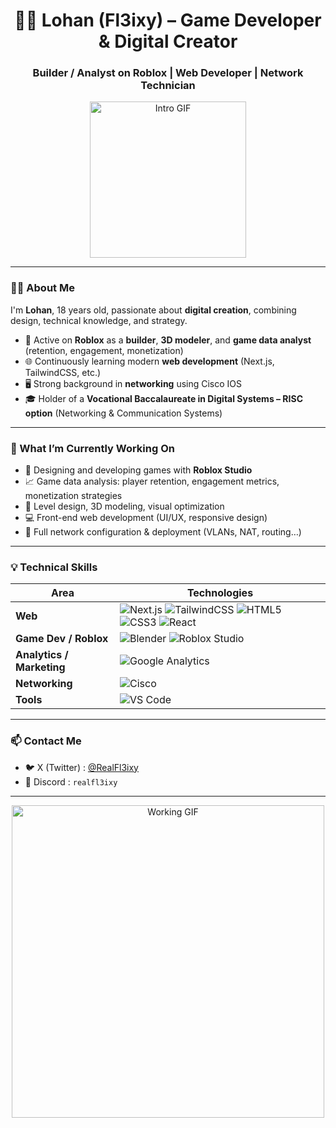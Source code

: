 <h1 align="center">👨🏼 Lohan (Fl3ixy) – Game Developer & Digital Creator</h1>
<h3 align="center">Builder / Analyst on Roblox | Web Developer | Network Technician</h3>

<p align="center">
  <img src="https://media3.giphy.com/media/v1.Y2lkPTc5MGI3NjExem53Y2R4MmN5b3pueXN3dnc0cm1qem56dTkyN3hleDByNmxoamljdSZlcD12MV9pbnRlcm5hbF9naWZfYnlfaWQmY3Q9Zw/L1R1tvI9svkIWwpVYr/giphy.gif" width="250" alt="Intro GIF"/>
</p>

---

### 👨‍💻 About Me

I'm **Lohan**, 18 years old, passionate about **digital creation**, combining design, technical knowledge, and strategy.

- 🔧 Active on **Roblox** as a **builder**, **3D modeler**, and **game data analyst** (retention, engagement, monetization)
- 🌐 Continuously learning modern **web development** (Next.js, TailwindCSS, etc.)
- 🖥️ Strong background in **networking** using Cisco IOS
- 🎓 Holder of a **Vocational Baccalaureate in Digital Systems – RISC option** (Networking & Communication Systems)

---

### 🚀 What I’m Currently Working On

- 🔨 Designing and developing games with **Roblox Studio**
- 📈 Game data analysis: player retention, engagement metrics, monetization strategies
- 🧱 Level design, 3D modeling, visual optimization
- 💻 Front-end web development (UI/UX, responsive design)
- 🛜 Full network configuration & deployment (VLANs, NAT, routing…)

---

### 💡 Technical Skills

| Area | Technologies |
|--------|--------------|
| **Web** | ![Next.js](https://img.shields.io/badge/-Next.js-000?logo=nextdotjs) ![TailwindCSS](https://img.shields.io/badge/-TailwindCSS-06B6D4?logo=tailwindcss&logoColor=white) ![HTML5](https://img.shields.io/badge/-HTML5-E34F26?logo=html5&logoColor=white) ![CSS3](https://img.shields.io/badge/-CSS3-1572B6?logo=css3&logoColor=white) ![React](https://img.shields.io/badge/-React-20232A?logo=react) |
| **Game Dev / Roblox** | ![Blender](https://img.shields.io/badge/-Blender-F5792A?logo=blender&logoColor=white) ![Roblox Studio](https://img.shields.io/badge/-Roblox%20Studio-D1D5DB?logo=roblox&logoColor=black) |
| **Analytics / Marketing** | ![Google Analytics](https://img.shields.io/badge/-Analytics-E37400?logo=googleanalytics&logoColor=white) |
| **Networking** | ![Cisco](https://img.shields.io/badge/-Cisco-1BA0D7?logo=cisco&logoColor=white) |
| **Tools** | ![VS Code](https://img.shields.io/badge/-VS%20Code-007ACC?logo=visualstudiocode&logoColor=white) |

---

### 📫 Contact Me

- 🐦 X (Twitter) : [@RealFl3ixy](https://x.com/RealFl3ixy)  
- 💬 Discord : `realfl3ixy`

---

<p align="center">
  <img src="https://media.giphy.com/media/v1.Y2lkPTc5MGI3NjExdGdkcHVqYWs0NDVrODlwMG1waWVxYjZlZnRobzExcGVvOGs4YmQ3aSZlcD12MV9naWZzX3NlYXJjaCZjdD1n/S9d8XB557e8phGLBVS/giphy.gif" width="500" alt="Working GIF" />
</p>
